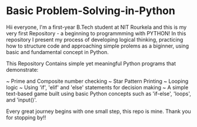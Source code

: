 # Basic Problem-Solving-in-Python

Hii everyone, I'm a first-year B.Tech student at NIT Rourkela and this is my very first Repository - a beginning to programmming with PYTHON!
In this repository I present my process of developing logical thinking, practicing how to structure code and approaching simple prolems as a biginner, using basic and fundamental concept in Python.


This Repository Contains simple yet meaningful Python programs that demonstrate:

  ~ Prime and Composite number checking
  ~ Star Pattern Printing
  ~ Looping logic
  ~ Using 'if', 'elif' and 'else' statements for decision making
  ~ A simple text-based game built using basic Python concepts such as 'if-else', 'loops', and 'input()'. 


Every great journey begins with one small step, this repo is mine.
Thank you for stopping by!!
